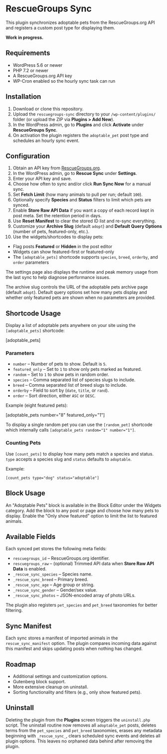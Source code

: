 # RescueGroups Sync

This plugin synchronizes adoptable pets from the RescueGroups.org API and registers a custom post type for displaying them.

**Work in progress.**

## Requirements

- WordPress 5.6 or newer
- PHP 7.2 or newer
- A RescueGroups.org API key
- WP-Cron enabled so the hourly sync task can run

## Installation

1. Download or clone this repository.  
2. Upload the `rescuegroups-sync` directory to your `/wp-content/plugins/` folder (or upload the ZIP via **Plugins > Add New**).  
3. In the WordPress admin, go to **Plugins** and click **Activate** under **RescueGroups Sync**.  
4. On activation the plugin registers the `adoptable_pet` post type and schedules an hourly sync event.

## Configuration

1. Obtain an API key from [RescueGroups.org](https://rescuegroups.org/).  
2. In the WordPress admin, go to **Rescue Sync** under **Settings**.  
3. Enter your API key and save.  
4. Choose how often to sync and/or click **Run Sync Now** for a manual sync.  
5. Set **Fetch Limit** (how many animals to pull per run; default `100`).  
6. Optionally specify **Species** and **Status** filters to limit which pets are synced.  
7. Enable **Store Raw API Data** if you want a copy of each record kept in post meta. Set the retention period in days.  
8. Use **Reset Manifest** to clear the stored ID list and re-sync everything.  
9. Customize your **Archive Slug** (default `adopt`) and **Default Query Options** (number of pets, featured-only, etc.).  
10. Use the widgets/shortcodes to display pets:  
   - Flag posts **Featured** or **Hidden** in the post editor  
   - Widgets can show featured-first or featured-only
   - The `[adoptable_pets]` shortcode supports `species`, `breed`, `orderby`, and `order` parameters

The settings page also displays the runtime and peak memory usage from the last sync to help diagnose performance issues.

The archive slug controls the URL of the adoptable pets archive page (default `adopt`).
Default query options set how many pets display and whether only featured pets are shown when no parameters are provided.

## Shortcode Usage

Display a list of adoptable pets anywhere on your site using the `[adoptable_pets]` shortcode:

[adoptable_pets]


### Parameters

- `number` – Number of pets to show. Default is `5`.
- `featured_only` – Set to `1` to show only pets marked as featured.
- `random` – Set to `1` to show pets in random order.
- `species` – Comma separated list of species slugs to include.
- `breed` – Comma separated list of breed slugs to include.
- `orderby` – Field to sort by (`date`, `title`, or `rand`).
- `order` – Sort direction, either `ASC` or `DESC`.

Example (eight featured pets):

[adoptable_pets number="8" featured_only="1"]

To display a single random pet you can use the `[random_pet]` shortcode which internally calls `[adoptable_pets random="1" number="1"]`.



### Counting Pets

Use `[count_pets]` to display how many pets match a species and status.
`type` accepts a species slug and `status` defaults to `adoptable`.

Example:

```
[count_pets type="dog" status="adoptable"]
```

## Block Usage

An "Adoptable Pets" block is available in the Block Editor under the Widgets category.
Add the block to any post or page and choose how many pets to display. Enable the
"Only show featured" option to limit the list to featured animals.


## Available Fields

Each synced pet stores the following meta fields:

- `rescuegroups_id` – RescueGroups.org identifier.
- `rescuegroups_raw` – (optional) Trimmed API data when **Store Raw API Data** is enabled.
- `_rescue_sync_species` – Species name.
- `_rescue_sync_breed` – Primary breed.  
- `_rescue_sync_age` – Age group or string.  
- `_rescue_sync_gender` – Gender/sex value.  
- `_rescue_sync_photos` – JSON-encoded array of photo URLs.

The plugin also registers `pet_species` and `pet_breed` taxonomies for better filtering.

## Sync Manifest

Each sync stores a manifest of imported animals in the `rescue_sync_manifest` option. The plugin compares incoming data against this manifest and skips updating posts when nothing has changed.

## Roadmap

- Additional settings and customization options.  
- Gutenberg block support.  
- More extensive cleanup on uninstall.
- Sorting functionality and filters (e.g., only show featured pets).

## Uninstall

Deleting the plugin from the **Plugins** screen triggers the `uninstall.php` script.
The uninstall routine now removes all `adoptable_pet` posts, deletes terms from
the `pet_species` and `pet_breed` taxonomies, erases any metadata beginning with
`_rescue_sync_`, clears scheduled sync events and deletes all plugin options.
This leaves no orphaned data behind after removing the plugin.
